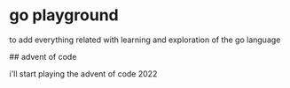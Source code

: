 # go playground

to add everything related with learning and exploration of the go language

## advent of code

i'll start playing the advent of code 2022


